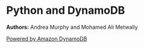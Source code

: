 # Python and DynamoDB 

**Authors:** Andrea Murphy and Mohamed Ali Metwally

[Powered by Amazon DynamoDB]([https://aws.amazon.com/dynamodb/](https://aws.amazon.com/dynamodb/))
